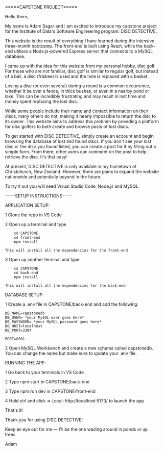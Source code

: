 =====CAPSTONE PROJECT=====

Hello there,

My name is Adam Sagar and I am excited to introduce my capstone project for the Institute of Data's Software Engineering program: DISC DETECTIVE.

This website is the result of everything I have learned during the intensive three-month bootcamp. The front-end is built using React, while the back-end utilises a Node.js-powered Express server that connects to a MySQL database.

I came up with the idea for this website from my personal hobby, disc golf. For those who are not familiar, disc golf is similar to regular golf, but instead of a ball, a disc (frisbee) is used and the hole is replaced with a basket.

Losing a disc (or even several) during a round is a common occurrence, whether it be over a fence, in thick bushes, or even in a nearby pond or lake. This can be incredibly frustrating and may result in lost time and money spent replacing the lost disc.

While some people include their name and contact information on their discs, many others do not, making it nearly impossible to return the disc to its owner. This website aims to address this problem by providing a platform for disc golfers to both create and browse posts of lost discs.

To get started with DISC DETECTIVE, simply create an account and begin browsing the database of lost and found discs. If you don't see your lost disc or the disc you found listed, you can create a post for it by filling out a simple form. From there, other users can comment on the post to help retrieve the disc. It's that easy!

At present, DISC DETECTIVE is only available in my hometown of Christchurch, New Zealand. However, there are plans to expand the website nationwide and potentially beyond in the future.

To try it out you will need Visual Studio Code, Node.js and MySQL.



-----SETUP INSTRUCTIONS-----



APPLICATION SETUP:


1   Clone the repo in VS Code

2   Open up a terminal and type

        cd CAPSTONE
        cd front-end
        npm install

	This will install all the dependencies for the front-end

3   Open up another terminal and type

        cd CAPSTONE
        cd back-end
        npm install

	This will install all the dependencies for the back-end


DATABASE SETUP:

1   Create a .env file in CAPSTONE/back-end and add the following:

    DB_NAME=capstonedb
    DB_USER= *your MySQL user goes here*
    DB_PASSWORD= *your MySQL password goes here*
    DB_HOST=localhost
    DB_PORT=3307

    PORT=8001

2   Open MySQL Workbench and create a new schema called capstonedb. You can change the name but make sure to update your .env file.


RUNNING THE APP:

1   Go back to your terminals in VS Code

2   Type npm start in CAPSTONE/back-end

3   Type npm run dev in CAPSTONE/front-end

4   Hold ctrl and click   ➜  Local:   http://localhost:5173/ to launch the app


That's it! 

Thank you for using DISC DETECTIVE!

Keep an eye out for me — I'll be the one wading around in ponds or up trees.

Adam






